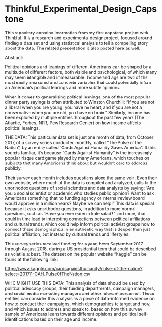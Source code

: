# Thinkful_Experimental_Design_Capstone
This repository contains information from my first capstone project with Thinkful. 
It is a research and experimental design project, focused around finding a data set and using statistical analysis to tell a compelling story about the data. 
The related presentation is also posted here as well. 

Abstract: 

Political opinions and leanings of different Americans can be shaped by a multitude of different factors, both visible and psychological, of which many may seem intangible and immeasurable. 
Income and age are two of the most easily measured and concrete variables that could potentially inform an American’s political leanings and more subtle opinions. 

When it comes to generalizing political leanings, one of the most popular dinner party sayings is often attributed to Winston Churchill: 
“If you are not a liberal when you are young, you have no heart, and if you are not a conservative when you are old, you have no brain.” 
Similarly, income has been explored by multiple entities throughout the past few years (The Atlantic, Forbes, NPR, Pew Research Center) on how income affects political leanings. 

THE DATA: 
This particular data set is just one month of data, from October 2017, of a survey series conducted monthly, called “The Pulse of the Nation”, by an entity called “Cards Against Humanity Saves America”. If this sounds familiar, it’s because “Cards Against Humanity” is the increasingly popular risque card game played by many Americans, which touches on subjects that many Americans think about but wouldn’t dare to address publicly. 

Their survey each month includes questions along the same vein. Even their own website, where much of the data is compiled and analyzed, calls to the unorthodox questions of social scientists and data analysts by saying: “Are you a social scientist or academic who studies public opinion? Want to ask Americans something that no funding agency or internal review board would approve in a million years? Maybe we can help!” This data is special because it asks unorthodox questions, in addition to more normal questions, such as “Have you ever eaten a kale salad?” and more, that could in time lead to interesting connections between political affiliations and cultural trends, which could help inform political activist groups how to connect these demographics in an authentic way that is deeper than just political affiliation, but instead by cultural trends and lifestyles. 

This survey series received funding for a year, brom September 2017 through August 2018, during a US presidential term that could be described as volatile at best. The dataset on the popular website “Kaggle”  can be found at the following link: 

https://www.kaggle.com/cardsagainsthumanity/pulse-of-the-nation?select=201711-CAH_PulseOfTheNation.csv 

WHO MIGHT USE THIS DATA: 
This analysis of data should be used by political advocacy groups, their funding departments, campaign managers, and social media marketing managers and other relevant personnel. These entities can consider this analysis as a piece of data-informed evidence on how to conduct their campaigns, which demographics to target and how, and which issues to address and speak to, based on how this survey sample of Americans leans towards different opinions and political self-identifications based on their age and income.
